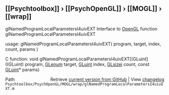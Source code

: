 ## [[Psychtoolbox]] &#8250; [[PsychOpenGL]] &#8250; [[MOGL]] &#8250; [[wrap]]

glNamedProgramLocalParametersI4uivEXT  Interface to [OpenGL](OpenGL) function glNamedProgramLocalParametersI4uivEXT  
  
usage:  glNamedProgramLocalParametersI4uivEXT( program, target, index, count, params )  
  
C function:  void glNamedProgramLocalParametersI4uivEXT[(GLuint]((GLuint) program, [GLenum](GLenum) target, [GLuint](GLuint) index, [GLsizei](GLsizei) count, const [GLuint](GLuint)\* params)  




<div class="code_header" style="text-align:right;">
  <span style="float:left;">Path&nbsp;&nbsp;</span> <span class="counter">Retrieve <a href=
  "https://raw.github.com/Psychtoolbox-3/Psychtoolbox-3/beta/Psychtoolbox/PsychOpenGL/MOGL/wrap/glNamedProgramLocalParametersI4uivEXT.m">current version from GitHub</a> | View <a href=
  "https://github.com/Psychtoolbox-3/Psychtoolbox-3/commits/beta/Psychtoolbox/PsychOpenGL/MOGL/wrap/glNamedProgramLocalParametersI4uivEXT.m">changelog</a></span>
</div>
<div class="code">
  <code>Psychtoolbox/PsychOpenGL/MOGL/wrap/glNamedProgramLocalParametersI4uivEXT.m</code>
</div>

